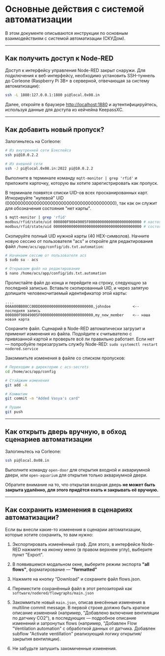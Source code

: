 # Основные действия с системой автоматизации
В этом документе описываются инструкции по основным взаимодействиям с системой автоматизации (СКУДом).

-----

## Как получить доступ к Node-RED
Доступ к интерфейсу управления Node-RED закрыт снаружи. Для подключения к веб-интерфейсу, необходимо
установить SSH-туннель до Corleone (Raspberry Pi 3B+ в серверной, отвечающая за систему автоматизации):

```bash
ssh -L 1880:127.0.0.1:1880 pi@local.0x08.in
```

Далее, откройте в браузере [http://localhost:1880](http://localhost:1880) и аутентифицируйтесь, 
используя данные для доступа из кейчейна KeepassXC.

-----

## Как добавить новый пропуск?
Залогиньтесь на Corleone:

```bash
# Из внутренней сети Бэкспейса
ssh pi@10.0.2.2

# Из внешней сети
ssh -J pi@local.0x08.in:2022 pi@10.0.2.2
```

Выполните в терминале команду `mqtt-monitor | grep 'rfid'` и приложите
карточку, которую вы хотите зарегистрировать как пропуск. 

В терминале появятся списки UID-ов всех просканированных карт.
Игнорируйте "нулевой" UID (0000000000000000000000000000000000000000), так как он служит для обозначения состояния "нет карты".

```bash
$ mqtt-monitor | grep 'rfid'
modbus/rfid/state/uid 000800F90049005F000000000000000000000000 # настоящая карта
modbus/rfid/state/uid 0000000000000000000000000000000000000000 # состояние "нет карты"
```

Скопируйте полный UID нужной карты (40 HEX-символов). Начните новую сессию от пользователя "acs" и откройте
для редактирования файл `/home/acs/app/config/ids.txt.automation`:

```bash
# Начинаем сессию от пользователя acs
$ sudo su - acs

# Открываем файл на редактирование
$ nano /home/acs/app/config/ids.txt.automation
```

Пролистайте файл до конца и перейдите на строку, следующую за последней записью. 
Вставьте скопированный UID, и через запятую допишите человекочитаемый идентификатор этой карты:
```
.... 
00AA00BB00CC00DD000000000000000000000000,johndoe          <-- последняя запись
000800F90049005F000000000000000000000000,my_new_member    <-- наша новая карта
```

Сохраните файл. Сценарий в Node-RED автоматически загрузит и применит изменения из файла. 
Подойдите к считывателю с привязанной картой и проверьте всё ли правильно работает. 
Если нет — попробуйте перезагрузить службу Node-RED: `sudo systemctl restart nodered.service`

Закоммитьте изменения в файле со списком пропусков:

```bash
# Переходим в директорию с acs-secrets
cd /home/acs/app/config

# Стэйджим изменения
git add -A

# Коммитим
git commit -m "Added Vasya's card"

# Пушим
git push
```

-----

## Как открыть дверь вручную, в обход сценариев автоматизации
Залогиньтесь на Corleone:

```bash
ssh pi@local.0x08.in
```

Выполните команду `open-door` для открытия входной и аквариумной двери, или `open-aquarium` для
открытия только аквариумной двери. 

Обратите внимание на то, что открытая входная дверь **не может быть закрыта удалённо, для этого придётся ехать и закрывать её вручную.**

-----

## Как сохранить изменения в сценариях автоматизации?
Если вы внесли какие-то изменения в сценарии автоматизации, которые хотите сохранить, то вам нужно:

  1. Экспортировать изменённый граф. Для этого, в интерфейсе Node-RED нажмите на иконку меню (в правом верхнем углу),
     выберите пункт "Export".

  2. В появившемся модальном окне, выберите режим экспорта **"all flows"**, форматирование — **"formatted"**

  3. Нажмите на кнопку "Download" и сохраните файл flows.json.

  4. Переместите сохранённый файл в этот репозиторий как `software/nodered/flowgraphs/main.json`

  5. Закоммитьте новый `main.json`, описав внесённые изменения в multiline commit message. В первой строке должно быть краткое описание 
     изменений (например, "Добавлено включение вентиляции по датчику CO2"), в последующих — подробное описание 
     изменений и затронутых flows (например, "Добавлен Flow "Ventilation automation" с обработкой данных от датчика.
     Добавлен subflow "Activate ventillation" реализующий логику открытия/закрытия вентиляции).

  6. Не забудьте запушить закомиченные изменения.
